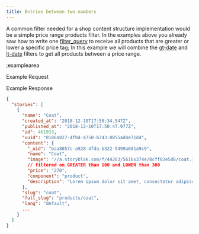 ```yaml
---
title: Entries between two numbers
---
```


A common filter needed for a shop content structure implementation would be a simple price range products filter. In the examples above you already saw how to write one [filter_query](#filter-queries/overview) to receive all products that are greater or lower a specific price tag; In this example we will combine the [gt-date](#filter-queries/operation-gt-date) and [lt-date](#filter-queries/operation-lt-date) filters to get all products between a price range.

;examplearea

Example Request

<RequestExample url="https://api.storyblok.com/v1/cdn/stories/?token=ask9soUkv02QqbZgmZdeDAtt&filter_query[price][gt-num]=100&filter_query[price][lt-num]=300"></RequestExample>

Example Response

```json
{
  "stories": [
    {
      "name": "Coat",
      "created_at": "2018-12-10T17:50:34.547Z",
      "published_at": "2018-12-10T17:50:47.977Z",
      "id": 461933,
      "uuid": "0186a027-4f04-4750-b743-8855ad4e71d4",
      "content": {
        "_uid": "baa8057c-a928-4fda-b322-9499a081a9c9",
        "name": "Coat",
        "image": "//a.storyblok.com/f/44203/5616x3744/8cff02e5d6/coat.jpg",
        // filtered on GREATER than 100 and LOWER than 300
        "price": "270",
        "component": "product",
        "description": "Lorem ipsum dolor sit amet, consectetur adipiscing elit. In erat mauris, faucibus quis pharetra sit amet, pretium ac libero. Etiam vehicula eleifend bibendum."
      },
      "slug": "coat",
      "full_slug": "products/coat",
      "lang": "default",
      ...
    }
  ]
}
```
